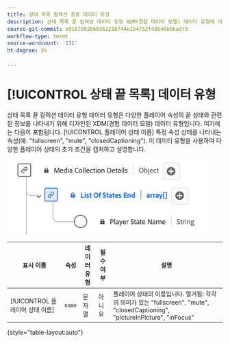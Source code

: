 ```yaml
---
title: 상태 목록 컬렉션 종료 데이터 유형
description: 상태 목록 끝 컬렉션 데이터 유형 XDM(경험 데이터 모델) 데이터 유형에 대해 알아봅니다.
source-git-commit: e9107092b60361216744e154752f48546b5bad73
workflow-type: tm+mt
source-wordcount: '131'
ht-degree: 5%

---
```


# [!UICONTROL 상태 끝 목록] 데이터 유형

상태 목록 끝 컬렉션 데이터 유형 데이터 유형은 다양한 플레이어 속성의 끝 상태와 관련된 정보를 나타내기 위해 디자인된 XDM(경험 데이터 모델) 데이터 유형입니다. 여기에는 다음이 포함됩니다. [!UICONTROL 플레이어 상태 이름] 특정 속성 상태를 나타내는 속성(예: &quot;fullscreen&quot;, &quot;mute&quot;, &quot;closedCaptioning&quot;). 이 데이터 유형을 사용하여 다양한 플레이어 상태의 초기 조건을 캡처하고 설명합니다.

![상태 목록 끝 컬렉션 데이터 형식 다이어그램입니다.](../images/data-types/list-of-states-end-collection.png)

| 표시 이름 | 속성 | 데이터 유형 | 필수 여부 | 설명 |
|--------------------------------|--------------|-----------|-----------|-------------------------------------------------|
| [!UICONTROL 플레이어 상태 이름] | `name` | 문자열 | 아니요 | 플레이어 상태의 이름입니다. 열거됨: 각각의 의미가 있는 &quot;fullscreen&quot;, &quot;mute&quot;, &quot;closedCaptioning&quot;, &quot;pictureInPicture&quot;, &quot;inFocus&quot; |

{style="table-layout:auto"}
